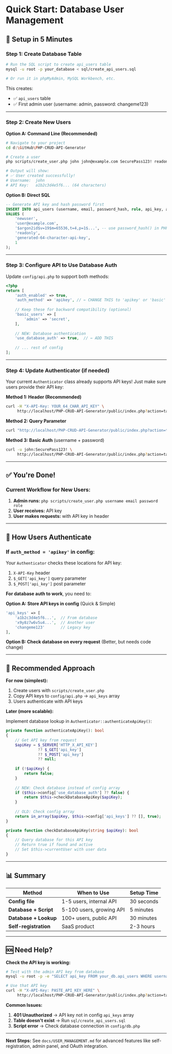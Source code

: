 # Quick Start: Database User Management

## 🚀 Setup in 5 Minutes

### Step 1: Create Database Table

```bash
# Run the SQL script to create api_users table
mysql -u root -p your_database < sql/create_api_users.sql

# Or run it in phpMyAdmin, MySQL Workbench, etc.
```

This creates:
- ✅ `api_users` table
- ✅ First admin user (username: admin, password: changeme123)

---

### Step 2: Create New Users

**Option A: Command Line (Recommended)**

```bash
# Navigate to your project
cd d:\GitHub\PHP-CRUD-API-Generator

# Create a user
php scripts/create_user.php john john@example.com SecurePass123! readonly

# Output will show:
# ✅ User created successfully!
# Username:  john
# API Key:   a1b2c3d4e5f6... (64 characters)
```

**Option B: Direct SQL**

```sql
-- Generate API key and hash password first
INSERT INTO api_users (username, email, password_hash, role, api_key, active)
VALUES (
    'newuser',
    'user@example.com',
    '$argon2id$v=19$m=65536,t=4,p=1$...', -- use password_hash() in PHP
    'readonly',
    'generated-64-character-api-key',
    1
);
```

---

### Step 3: Configure API to Use Database Auth

Update `config/api.php` to support both methods:

```php
<?php
return [
    'auth_enabled' => true,
    'auth_method' => 'apikey', // ← CHANGE THIS to 'apikey' or 'basic'
    
    // Keep these for backward compatibility (optional)
    'basic_users' => [
        'admin' => 'secret',
    ],
    
    // NEW: Database authentication
    'use_database_auth' => true,  // ← ADD THIS
    
    // ... rest of config
];
```

---

### Step 4: Update Authenticator (if needed)

Your current `Authenticator` class already supports API keys! Just make sure users provide their API key:

**Method 1: Header (Recommended)**
```bash
curl -H "X-API-Key: YOUR_64_CHAR_API_KEY" \
     http://localhost/PHP-CRUD-API-Generator/public/index.php?action=tables
```

**Method 2: Query Parameter**
```bash
curl "http://localhost/PHP-CRUD-API-Generator/public/index.php?action=tables&api_key=YOUR_64_CHAR_API_KEY"
```

**Method 3: Basic Auth** (username + password)
```bash
curl -u john:SecurePass123! \
     http://localhost/PHP-CRUD-API-Generator/public/index.php?action=tables
```

---

## ✅ You're Done!

### Current Workflow for New Users:

1. **Admin runs:** `php scripts/create_user.php username email password role`
2. **User receives:** API key
3. **User makes requests:** with API key in header

---

## 🔐 How Users Authenticate

### If `auth_method = 'apikey'` in config:

Your `Authenticator` checks these locations for API key:
1. `X-API-Key` header
2. `$_GET['api_key']` query parameter  
3. `$_POST['api_key']` post parameter

**For database auth to work**, you need to:

**Option A: Store API keys in config** (Quick & Simple)
```php
'api_keys' => [
    'a1b2c3d4e5f6...',  // From database
    'x9y8z7w6v5u4...',  // Another user
    'changeme123'       // Legacy key
],
```

**Option B: Check database on every request** (Better, but needs code change)

---

## 🎯 Recommended Approach

**For now (simplest):**

1. Create users with `scripts/create_user.php`
2. Copy API keys to `config/api.php` → `api_keys` array
3. Users authenticate with API keys

**Later (more scalable):**

Implement database lookup in `Authenticator::authenticateApiKey()`:

```php
private function authenticateApiKey(): bool
{
    // Get API key from request
    $apiKey = $_SERVER['HTTP_X_API_KEY'] 
              ?? $_GET['api_key'] 
              ?? $_POST['api_key'] 
              ?? null;
    
    if (!$apiKey) {
        return false;
    }
    
    // NEW: Check database instead of config array
    if ($this->config['use_database_auth'] ?? false) {
        return $this->checkDatabaseApiKey($apiKey);
    }
    
    // OLD: Check config array
    return in_array($apiKey, $this->config['api_keys'] ?? [], true);
}

private function checkDatabaseApiKey(string $apiKey): bool
{
    // Query database for this API key
    // Return true if found and active
    // Set $this->currentUser with user data
}
```

---

## 📊 Summary

| Method | When to Use | Setup Time |
|--------|-------------|------------|
| **Config file** | 1-5 users, internal API | 30 seconds |
| **Database + Script** | 5-100 users, growing API | 5 minutes |
| **Database + Lookup** | 100+ users, public API | 30 minutes |
| **Self-registration** | SaaS product | 2-3 hours |

---

## 🆘 Need Help?

**Check the API key is working:**
```bash
# Test with the admin API key from database
mysql -u root -p -e "SELECT api_key FROM your_db.api_users WHERE username='admin'"

# Use that API key
curl -H "X-API-Key: PASTE_API_KEY_HERE" \
     http://localhost/PHP-CRUD-API-Generator/public/index.php?action=tables
```

**Common Issues:**

1. **401 Unauthorized** → API key not in config `api_keys` array
2. **Table doesn't exist** → Run `sql/create_api_users.sql`
3. **Script error** → Check database connection in `config/db.php`

---

**Next Steps:** See `docs/USER_MANAGEMENT.md` for advanced features like self-registration, admin panel, and OAuth integration.
